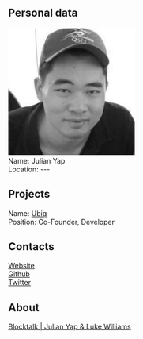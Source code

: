 ## Personal data
![photo](photo/julian_yap.png)  
Name: Julian Yap    
Location: ---
## Projects 
Name: [Ubiq](../projects/ubiq.md)  
Position: Co-Founder, Developer
## Contacts
[Website](http://julianyap.com/)  
[Github](https://github.com/jyap808)  
[Twitter](https://twitter.com/jyap)  
## About
[Blocktalk | Julian Yap & Luke Williams](https://www.youtube.com/watch?v=KYpRDagtnss) 
